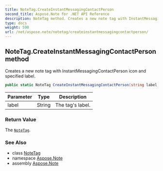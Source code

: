 ```yaml
---
title: NoteTag.CreateInstantMessagingContactPerson
second_title: Aspose.Note for .NET API Reference
description: NoteTag method. Creates a new note tag with InstantMessagingContactPerson icon and specified label
type: docs
weight: 590
url: /net/aspose.note/notetag/createinstantmessagingcontactperson/
---
```

## NoteTag.CreateInstantMessagingContactPerson method

Creates a new note tag with InstantMessagingContactPerson icon and specified label.

```csharp
public static NoteTag CreateInstantMessagingContactPerson(string label = "")
```

| Parameter | Type | Description |
| --- | --- | --- |
| label | String | The tag's label. |

### Return Value

The [`NoteTag`](../).

### See Also

* class [NoteTag](../)
* namespace [Aspose.Note](../../notetag/)
* assembly [Aspose.Note](../../../)


